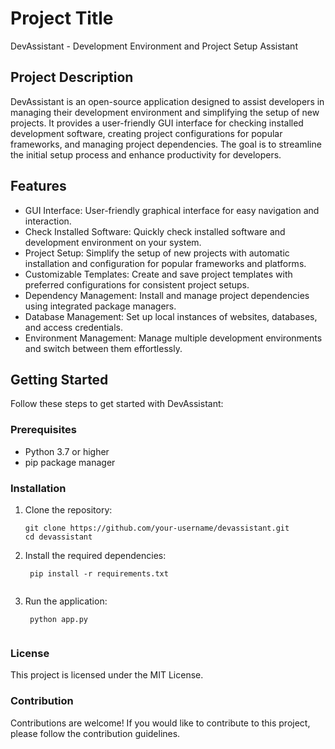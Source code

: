 # Project Title

DevAssistant - Development Environment and Project Setup Assistant

## Project Description

DevAssistant is an open-source application designed to assist developers in managing their development environment and simplifying the setup of new projects. It provides a user-friendly GUI interface for checking installed development software, creating project configurations for popular frameworks, and managing project dependencies. The goal is to streamline the initial setup process and enhance productivity for developers.

## Features

- GUI Interface: User-friendly graphical interface for easy navigation and interaction.
- Check Installed Software: Quickly check installed software and development environment on your system.
- Project Setup: Simplify the setup of new projects with automatic installation and configuration for popular frameworks and platforms.
- Customizable Templates: Create and save project templates with preferred configurations for consistent project setups.
- Dependency Management: Install and manage project dependencies using integrated package managers.
- Database Management: Set up local instances of websites, databases, and access credentials.
- Environment Management: Manage multiple development environments and switch between them effortlessly.

## Getting Started

Follow these steps to get started with DevAssistant:

### Prerequisites

- Python 3.7 or higher
- pip package manager

### Installation

1. Clone the repository:

   ```shell
   git clone https://github.com/your-username/devassistant.git
   cd devassistant

2. Install the required dependencies:

   ```shell
    pip install -r requirements.txt
    
3. Run the application:

   ```shell
    python app.py


### License

This project is licensed under the MIT License.

### Contribution

Contributions are welcome! If you would like to contribute to this project, please follow the contribution guidelines.




